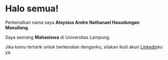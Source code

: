 # Halo semua! 

Perkenalkan nama saya **Aloysius Andre Nathanael Hasudungan Manullang**.<br>

Saya seorang **Mahasiswa** di Universitas Lampung.<br>

Jika kamu tertarik untuk berkenalan denganku, silakan ikuti akun [Linkedin](https://www.linkedin.com/in/aloysius-andre-n-h-m/)ku ya.
